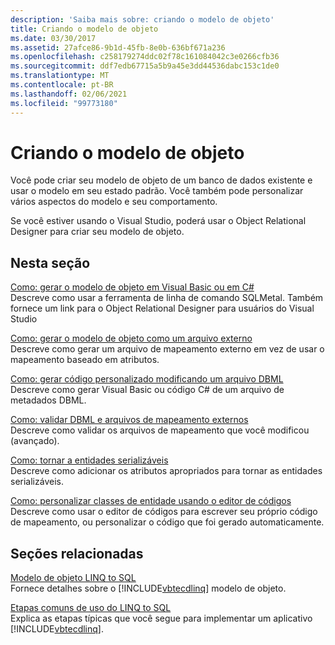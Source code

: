 ```yaml
---
description: 'Saiba mais sobre: criando o modelo de objeto'
title: Criando o modelo de objeto
ms.date: 03/30/2017
ms.assetid: 27afce86-9b1d-45fb-8e0b-636bf671a236
ms.openlocfilehash: c258179274ddc02f78c161084042c3e0266cfb36
ms.sourcegitcommit: ddf7edb67715a5b9a45e3dd44536dabc153c1de0
ms.translationtype: MT
ms.contentlocale: pt-BR
ms.lasthandoff: 02/06/2021
ms.locfileid: "99773180"
---
```

# <a name="creating-the-object-model"></a>Criando o modelo de objeto

Você pode criar seu modelo de objeto de um banco de dados existente e usar o modelo em seu estado padrão. Você também pode personalizar vários aspectos do modelo e seu comportamento.  
  
 Se você estiver usando o Visual Studio, poderá usar o Object Relational Designer para criar seu modelo de objeto.  
  
## <a name="in-this-section"></a>Nesta seção  

 [Como: gerar o modelo de objeto em Visual Basic ou em C#](how-to-generate-the-object-model-in-visual-basic-or-csharp.md)  
 Descreve como usar a ferramenta de linha de comando SQLMetal. Também fornece um link para o Object Relational Designer para usuários do Visual Studio  
  
 [Como: gerar o modelo de objeto como um arquivo externo](how-to-generate-the-object-model-as-an-external-file.md)  
 Descreve como gerar um arquivo de mapeamento externo em vez de usar o mapeamento baseado em atributos.  
  
 [Como: gerar código personalizado modificando um arquivo DBML](how-to-generate-customized-code-by-modifying-a-dbml-file.md)  
 Descreve como gerar Visual Basic ou código C# de um arquivo de metadados DBML.  
  
 [Como: validar DBML e arquivos de mapeamento externos](how-to-validate-dbml-and-external-mapping-files.md)  
 Descreve como validar os arquivos de mapeamento que você modificou (avançado).  
  
 [Como: tornar a entidades serializáveis](how-to-make-entities-serializable.md)  
 Descreve como adicionar os atributos apropriados para tornar as entidades serializáveis.  
  
 [Como: personalizar classes de entidade usando o editor de códigos](how-to-customize-entity-classes-by-using-the-code-editor.md)  
 Descreve como usar o editor de códigos para escrever seu próprio código de mapeamento, ou personalizar o código que foi gerado automaticamente.  
  
## <a name="related-sections"></a>Seções relacionadas  

 [Modelo de objeto LINQ to SQL](the-linq-to-sql-object-model.md)  
 Fornece detalhes sobre o [!INCLUDE[vbtecdlinq](../../../../../../includes/vbtecdlinq-md.md)] modelo de objeto.  
  
 [Etapas comuns de uso do LINQ to SQL](typical-steps-for-using-linq-to-sql.md)  
 Explica as etapas típicas que você segue para implementar um aplicativo [!INCLUDE[vbtecdlinq](../../../../../../includes/vbtecdlinq-md.md)].
